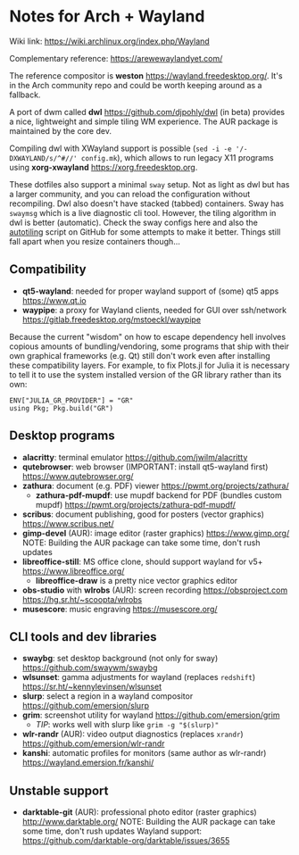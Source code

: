 # Notes for Arch + Wayland

Wiki link: <https://wiki.archlinux.org/index.php/Wayland>

Complementary reference: <https://arewewaylandyet.com/>

The reference compositor is **weston** <https://wayland.freedesktop.org/>.
It's in the Arch community repo and
could be worth keeping around as a fallback.

A port of dwm called **dwl** <https://github.com/djpohly/dwl> (in beta)
provides a nice, lightweight and simple tiling WM experience.
The AUR package is maintained by the core dev.

Compiling dwl with XWayland support is possible
(`sed -i -e '/-DXWAYLAND/s/^#//' config.mk`),
which allows to run legacy X11 programs using **xorg-xwayland** <https://xorg.freedesktop.org>.

These dotfiles also support a minimal `sway` setup.
Not as light as dwl but has a larger community,
and you can reload the configuration without recompiling.
Dwl also doesn't have stacked (tabbed) containers.
Sway has `swaymsg` which is a live diagnostic cli tool.
However, the tiling algorithm in dwl is better (automatic).
Check the sway configs here and also the [autotiling](https://github.com/nwg-piotr/autotiling) script on GitHub for some attempts to make it better.
Things still fall apart when you resize containers though...


## Compatibility

*   **qt5-wayland**: needed for proper wayland support of (some) qt5 apps
    <https://www.qt.io>
*   **waypipe**: a proxy for Wayland clients, needed for GUI over ssh/network
    <https://gitlab.freedesktop.org/mstoeckl/waypipe>

Because the current "wisdom" on how to escape dependency hell
involves copious amounts of bundling/vendoring,
some programs that ship with their own graphical frameworks (e.g. Qt)
still don't work even after installing these compatibility layers.
For example, to fix Plots.jl for Julia it is necessary to tell it
to use the system installed version of the GR library rather than its own:

```
ENV["JULIA_GR_PROVIDER"] = "GR"
using Pkg; Pkg.build("GR")
```


## Desktop programs

*   **alacritty**: terminal emulator
    <https://github.com/jwilm/alacritty>
*   **qutebrowser**: web browser (IMPORTANT: install qt5-wayland first)
    <https://www.qutebrowser.org/>
*   **zathura**: document (e.g. PDF) viewer
    <https://pwmt.org/projects/zathura/>
    *   **zathura-pdf-mupdf**: use mupdf backend for PDF (bundles custom mupdf)
        <https://pwmt.org/projects/zathura-pdf-mupdf/>
*   **scribus**: document publishing, good for posters (vector graphics)
    <https://www.scribus.net/>
*   **gimp-devel** (AUR): image editor (raster graphics)
    <https://www.gimp.org/>
    NOTE: Building the AUR package can take some time, don't rush updates
*   **libreoffice-still**: MS office clone, should support wayland for v5+
    <https://www.libreoffice.org/>
    *   **libreoffice-draw** is a pretty nice vector graphics editor
*   **obs-studio** with **wlrobs** (AUR): screen recording
    <https://obsproject.com>
    <https://hg.sr.ht/~scoopta/wlrobs>
*   **musescore**: music engraving
    <https://musescore.org/>


## CLI tools and dev libraries

*   **swaybg**: set desktop background (not only for sway)
    <https://github.com/swaywm/swaybg>
*   **wlsunset**: gamma adjustments for wayland (replaces `redshift`)
    <https://sr.ht/~kennylevinsen/wlsunset>
*   **slurp**: select a region in a wayland compositor
    <https://github.com/emersion/slurp>
*   **grim**: screenshot utility for wayland
    <https://github.com/emersion/grim>
    *   *TIP*: works well with slurp like `grim -g "$(slurp)"`
*   **wlr-randr** (AUR): video output diagnostics (replaces `xrandr`)
    <https://github.com/emersion/wlr-randr>
*   **kanshi**: automatic profiles for monitors (same author as wlr-randr)
    <https://wayland.emersion.fr/kanshi/>


## Unstable support

*   **darktable-git** (AUR): professional photo editor (raster graphics)
    <http://www.darktable.org/>
    NOTE: Building the AUR package can take some time, don't rush updates
    Wayland support: https://github.com/darktable-org/darktable/issues/3655
